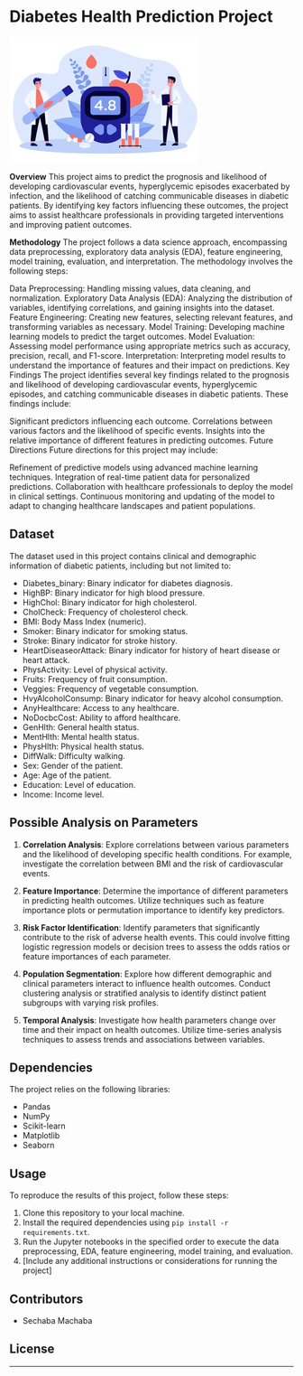 # Diabetes Health Prediction Project 

![image](Images/medium.jpg)

**Overview**
This project aims to predict the prognosis and likelihood of developing cardiovascular events, hyperglycemic episodes exacerbated by infection, and the likelihood of catching communicable diseases in diabetic patients. By identifying key factors influencing these outcomes, the project aims to assist healthcare professionals in providing targeted interventions and improving patient outcomes.

**Methodology**
The project follows a data science approach, encompassing data preprocessing, exploratory data analysis (EDA), feature engineering, model training, evaluation, and interpretation. The methodology involves the following steps:

Data Preprocessing: Handling missing values, data cleaning, and normalization.
Exploratory Data Analysis (EDA): Analyzing the distribution of variables, identifying correlations, and gaining insights into the dataset.
Feature Engineering: Creating new features, selecting relevant features, and transforming variables as necessary.
Model Training: Developing machine learning models to predict the target outcomes.
Model Evaluation: Assessing model performance using appropriate metrics such as accuracy, precision, recall, and F1-score.
Interpretation: Interpreting model results to understand the importance of features and their impact on predictions.
Key Findings
The project identifies several key findings related to the prognosis and likelihood of developing cardiovascular events, hyperglycemic episodes, and catching communicable diseases in diabetic patients. These findings include:

Significant predictors influencing each outcome.
Correlations between various factors and the likelihood of specific events.
Insights into the relative importance of different features in predicting outcomes.
Future Directions
Future directions for this project may include:

Refinement of predictive models using advanced machine learning techniques.
Integration of real-time patient data for personalized predictions.
Collaboration with healthcare professionals to deploy the model in clinical settings.
Continuous monitoring and updating of the model to adapt to changing healthcare landscapes and patient populations.
## Dataset
The dataset used in this project contains clinical and demographic information of diabetic patients, including but not limited to:
- Diabetes_binary: Binary indicator for diabetes diagnosis.
- HighBP: Binary indicator for high blood pressure.
- HighChol: Binary indicator for high cholesterol.
- CholCheck: Frequency of cholesterol check.
- BMI: Body Mass Index (numeric).
- Smoker: Binary indicator for smoking status.
- Stroke: Binary indicator for stroke history.
- HeartDiseaseorAttack: Binary indicator for history of heart disease or heart attack.
- PhysActivity: Level of physical activity.
- Fruits: Frequency of fruit consumption.
- Veggies: Frequency of vegetable consumption.
- HvyAlcoholConsump: Binary indicator for heavy alcohol consumption.
- AnyHealthcare: Access to any healthcare.
- NoDocbcCost: Ability to afford healthcare.
- GenHlth: General health status.
- MentHlth: Mental health status.
- PhysHlth: Physical health status.
- DiffWalk: Difficulty walking.
- Sex: Gender of the patient.
- Age: Age of the patient.
- Education: Level of education.
- Income: Income level.

## Possible Analysis on Parameters
1. **Correlation Analysis**: Explore correlations between various parameters and the likelihood of developing specific health conditions. For example, investigate the correlation between BMI and the risk of cardiovascular events.

2. **Feature Importance**: Determine the importance of different parameters in predicting health outcomes. Utilize techniques such as feature importance plots or permutation importance to identify key predictors.

3. **Risk Factor Identification**: Identify parameters that significantly contribute to the risk of adverse health events. This could involve fitting logistic regression models or decision trees to assess the odds ratios or feature importances of each parameter.

4. **Population Segmentation**: Explore how different demographic and clinical parameters interact to influence health outcomes. Conduct clustering analysis or stratified analysis to identify distinct patient subgroups with varying risk profiles.

5. **Temporal Analysis**: Investigate how health parameters change over time and their impact on health outcomes. Utilize time-series analysis techniques to assess trends and associations between variables.

## Dependencies
The project relies on the following libraries:
- Pandas
- NumPy
- Scikit-learn
- Matplotlib
- Seaborn

## Usage
To reproduce the results of this project, follow these steps:
1. Clone this repository to your local machine.
2. Install the required dependencies using `pip install -r requirements.txt`.
3. Run the Jupyter notebooks in the specified order to execute the data preprocessing, EDA, feature engineering, model training, and evaluation.
4. [Include any additional instructions or considerations for running the project]

## Contributors
- Sechaba Machaba

## License


---
